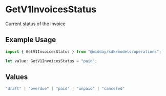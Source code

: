 # GetV1InvoicesStatus

Current status of the invoice

## Example Usage

```typescript
import { GetV1InvoicesStatus } from "@midday/sdk/models/operations";

let value: GetV1InvoicesStatus = "paid";
```

## Values

```typescript
"draft" | "overdue" | "paid" | "unpaid" | "canceled"
```